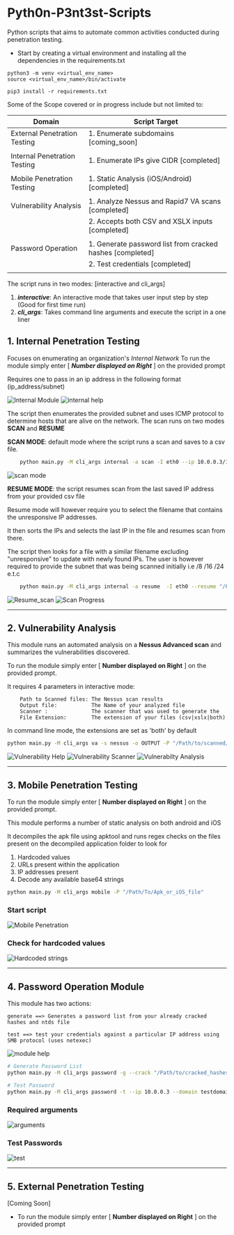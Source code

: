 # Pyth0n-P3nt3st-Scripts

Python scripts that aims to automate common activities conducted during penetration testing.
- Start by creating a virtual environment and installing all the dependencies in the requirements.txt
```shell
python3 -m venv <virtual_env_name>
source <virtual_env_name>/bin/activate

pip3 install -r requirements.txt

```
  
Some of the Scope covered or in progress include but not limited to:

| Domain                       | Script Target                                                      |
|------------------------------|--------------------------------------------------------------------|
| External Penetration Testing | 1. Enumerate subdomains                           [coming_soon]    |
|                              |                                                                    |
| Internal Penetration Testing | 1. Enumerate IPs give CIDR                        [completed]      |
|                              |                                                                    |
| Mobile Penetration Testing   | 1. Static Analysis (iOS/Android)                  [completed]      |
|                              |                                                                    |
| Vulnerability Analysis       | 1. Analyze Nessus and Rapid7 VA scans             [completed]      |
|                              | 2. Accepts both CSV and XSLX inputs               [completed]      |
|                              |                                                                    |
| Password Operation           | 1. Generate password list from cracked hashes     [completed]      |
|                              | 2. Test credentials                               [completed]      |
|                              |                                                                    |

The script runs in two modes: [interactive and cli_args]
 1. ***interactive***: An interactive mode that takes user input step by step (Good for first time run)
 2. ***cli_args***:    Takes command line arguments and execute the script in a one liner

## 1. Internal Penetration Testing

Focuses on enumerating an organization's _Internal Network_
To run the module simply enter [ **_Number displayed on Right_** ] on the provided prompt

Requires one to pass in an ip address in the following format (ip_address/subnet)

  ![Internal Module](images/internal.png)
  ![internal help](images/internal-2.png)
  
The script then enumerates the provided subnet and uses ICMP protocol to determine hosts that are alive on the network.
The scan runs on two modes **SCAN** and **RESUME**

**SCAN MODE**: default mode where the script runs a scan and saves to a csv file.
```sh
    python main.py -M cli_args internal -a scan -I eth0 --ip 10.0.0.3/16 -o Output_file
```
![scan mode](images/internal_scan.png)

**RESUME MODE**: the script resumes scan from the last saved IP address from your provided csv file


Resume mode will however require you to select the filename that contains the unresponsive IP addresses.

It then sorts the IPs and selects the last IP in the file and resumes scan from there.

The script then looks for a file with a similar filename excluding "unresponsive" to update with newly found IPs.
The user is however required to provide the subnet that was being scanned initially i.e /8 /16 /24 e.t.c

```sh
    python main.py -M cli_args internal -a resume  -I eth0 --resume "/Path/to/unresponsive-file" --mask 16

```
![Resume_scan](images/internal_resume.png)
![Scan Progress](images/scan_progress.png)

***

## 2. Vulnerability Analysis

This module runs an automated analysis on a **Nessus Advanced scan** and summarizes the vulnerabilities discovered.

To run the module simply enter [ **Number displayed on Right** ] on the provided prompt.

It requires 4 parameters in interactive mode:

```text
    Path to Scanned files: The Nessus scan results 
    Output file:           The Name of your analyzed file
    Scanner :              The scanner that was used to generate the 
    File Extension:        The extension of your files (csv|xslx|both)

```
In command line mode, the extensions are set as 'both' by default
```sh
python main.py -M cli_args va -s nessus -o OUTPUT -P "/Path/to/scanned/files" 
```
![Vulnerability Help](images/va_help.png)
![Vulnerability Scanner](images/va_scanner_filetype.png)
![Vulnerabilty Analysis](images/va.png)

---

## 3. Mobile Penetration Testing


To run the module simply enter [ **Number displayed on Right** ] on the provided prompt.

This module performs a number of static analysis on both android and iOS 

It decompiles the apk file using apktool and runs regex checks on the files present on the decompiled application folder to look for
1. Hardcoded values
2. URLs present within the application
3. IP addresses present
4. Decode any available base64 strings
```sh
python main.py -M cli_args mobile -P "/Path/To/Apk_or_iOS_file"
```

### Start script

![Mobile Penetration](images/mobile-start.png)

### Check for hardcoded values

![Hardcoded strings](images/mobile-hardcoded.png)

***

## 4. Password Operation Module

This module has two actions:

    generate ==> Generates a password list from your already cracked hashes and ntds file

    test ==> test your credentials against a particular IP address using SMB protocol (uses netexec)

![module help](images/password1.png)

```sh
# Generate Password List
python main.py -M cli_args password -g --crack "/Path/to/cracked_hashes" --output my_password_list --dump "Path/to/dumps.ntds"

# Test Password
python main.py -M cli_args password -t --ip 10.0.0.3 --domain testdomain.co --pass_file my_password_list

```

### Required arguments

![arguments](images/password-02.png)

### Test Passwords

![test](images/test-pass.png)

*** 

## 5. External Penetration Testing

[Coming Soon]

- To run the module simply enter [ **Number displayed on Right** ] on the provided prompt


